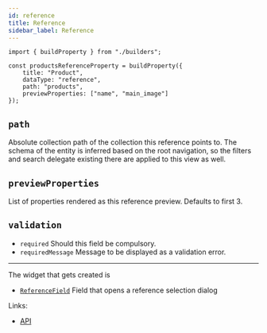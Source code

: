```yaml
---
id: reference
title: Reference
sidebar_label: Reference
---
```


```tsx
import { buildProperty } from "./builders";

const productsReferenceProperty = buildProperty({
    title: "Product",
    dataType: "reference",
    path: "products",
    previewProperties: ["name", "main_image"]
});
```

## `path`

Absolute collection path of the collection this reference
  points to. The schema of the entity is inferred based on the root navigation,
  so the filters and search delegate existing there are applied to this view as
  well.

## `previewProperties`
List of properties rendered as this reference preview.
  Defaults to first 3.

## `validation`

* `required` Should this field be compulsory.
* `requiredMessage` Message to be displayed as a validation error.


---

The widget that gets created is
- [`ReferenceField`](../../api/functions/referencefield) Field that opens a
reference selection dialog

Links:
- [API](../../api/interfaces/referenceproperty)
